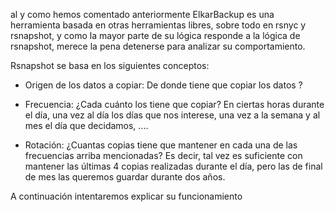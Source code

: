 al y como hemos comentado anteriormente ElkarBackup es una herramienta basada en  otras herramientas libres, sobre todo en rsnyc y rsnapshot, y como la mayor parte de su lógica responde a la lógica de rsnapshot, merece la pena detenerse para analizar su comportamiento.

Rsnapshot se basa en los siguientes conceptos:

- Origen de los datos a copiar: De donde tiene que copiar los datos ?

- Frecuencia: ¿Cada cuánto los tiene que copiar? En ciertas horas durante el día,  una vez al día los días que nos interese, una vez a la semana y al mes el día que decidamos,  ....

- Rotación: ¿Cuantas copias tiene que mantener en cada una de las frecuencias arriba mencionadas? Es decir, tal vez es suficiente con mantener las últimas 4 copias realizadas durante el día, pero las de final de mes las queremos guardar durante dos años.

A continuación intentaremos explicar su funcionamiento
